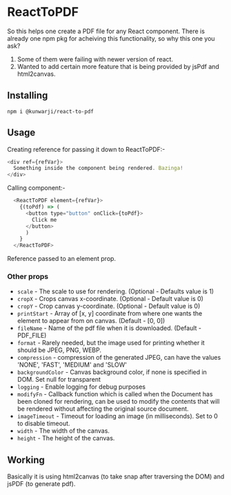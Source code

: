 # ReactToPDF

So this helps one create a PDF file for any React component. There is already one npm pkg for acheiving this functionality, so why this one you ask?

1. Some of them were failing with newer version of react.
2. Wanted to add certain more feature that is being provided by jsPdf and html2canvas.

## Installing
 ` npm i @kunwarji/react-to-pdf `

## Usage
Creating reference for passing it down to ReactToPDF:-
```javascript
<div ref={refVar}>
  Something inside the component being rendered. Bazinga!
</div>
```

Calling component:-
```javascript
  <ReactToPDF element={refVar}>
    {(toPdf) => (
      <button type="button" onClick={toPdf}>
        Click me
      </button>
      )
    }
  </ReactToPDF>
```
Reference passed to an element prop.

### Other props
- `scale` - The scale to use for rendering. (Optional - Defaults value is 1)
- `cropX` - Crops canvas x-coordinate. (Optional - Default value is 0)
- `cropY` - Crop canvas y-coordinate. (Optional - Default value is 0)
- `printStart` - Array of [x, y] coordinate from where one wants the element to appear from on canvas. (Default - [0, 0])
- `fileName` - Name of the pdf file when it is downloaded. (Default - PDF_FILE) 
- `format` - Rarely needed, but the image used for printing whether it should be JPEG, PNG, WEBP.
- `compression` - compression of the generated JPEG, can have the values 'NONE', 'FAST', 'MEDIUM' and 'SLOW'
- `backgroundColor` - Canvas background color, if none is specified in DOM. Set null for transparent
- `logging` - Enable logging for debug purposes
- `modifyFn` - Callback function which is called when the Document has been cloned for rendering, can be used to modify the contents that will be rendered without affecting the original source document.
- `imageTimeout` - Timeout for loading an image (in milliseconds). Set to 0 to disable timeout.
- `width` - The width of the canvas.
- `height` - The height of the canvas.

## Working
Basically it is using html2canvas (to take snap after traversing the DOM) and jsPDF (to generate pdf).